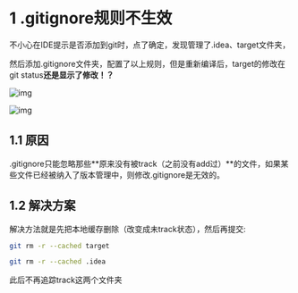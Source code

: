 # 1 .gitignore规则不生效

不小心在IDE提示是否添加到git时，点了确定，发现管理了.idea、target文件夹，

然后添加.gitignore文件夹，配置了以上规则，但是重新编译后，target的修改在git status**还是显示了修改！？**

![img](https://img-blog.csdnimg.cn/20200228143145731.png)

![img](https://img-blog.csdnimg.cn/20200228143202884.png)

## **1.1 原因**

.gitignore只能忽略那些**原来没有被track（之前没有add过）**的文件，如果某些文件已经被纳入了版本管理中，则修改.gitignore是无效的。

## 1.2 解决方案

解决方法就是先把本地缓存删除（改变成未track状态），然后再提交:

```bash
git rm -r --cached target

git rm -r --cached .idea
```

此后不再追踪track这两个文件夹